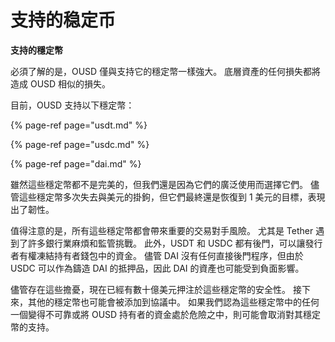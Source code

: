 # 支持的稳定币

**支持的穩定幣**

必須了解的是，OUSD 僅與支持它的穩定幣一樣強大。 底層資產的任何損失都將造成 OUSD 相似的損失。

目前，OUSD 支持以下穩定幣：

{% page-ref page="usdt.md" %}

{% page-ref page="usdc.md" %}

{% page-ref page="dai.md" %}

雖然這些穩定幣都不是完美的，但我們還是因為它們的廣泛使用而選擇它們。 儘管這些穩定幣多次失去與美元的掛鉤，但它們最終還是恢復到 1 美元的目標，表現出了韌性。

值得注意的是，所有這些穩定幣都會帶來重要的交易對手風險。 尤其是 Tether 遇到了許多銀行業麻煩和監管挑戰。 此外，USDT 和 USDC 都有後門，可以讓發行者有權凍結持有者錢包中的資金。 儘管 DAI 沒有任何直接後門程序，但由於 USDC 可以作為鑄造 DAI 的抵押品，因此 DAI 的資產也可能受到負面影響。

儘管存在這些擔憂，現在已經有數十億美元押注於這些穩定幣的安全性。 接下來，其他的穩定幣也可能會被添加到協議中。 如果我們認為這些穩定幣中的任何一個變得不可靠或將 OUSD 持有者的資金處於危險之中，則可能會取消對其穩定幣的支持。

